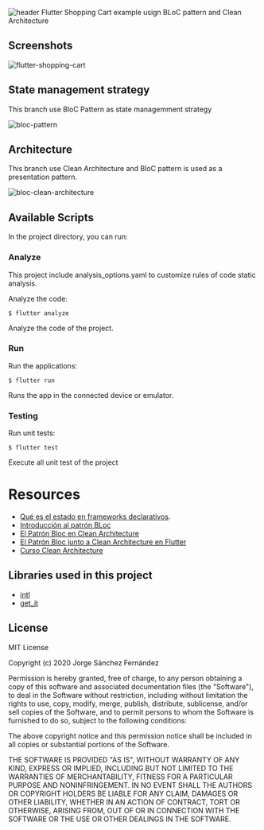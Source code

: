 ![header](https://user-images.githubusercontent.com/5593590/72217864-33b08780-3534-11ea-8fb9-929596298a5a.png)
Flutter Shopping Cart example usign BLoC pattern and Clean Architecture

## Screenshots

![flutter-shopping-cart](https://user-images.githubusercontent.com/5593590/73360208-b9f1fb00-42a2-11ea-90a0-116cb5c60fc2.png)

## State management strategy

This branch use BloC Pattern as state managemment strategy

![bloc-pattern](https://user-images.githubusercontent.com/5593590/82729031-85dc9300-9cf4-11ea-951b-81b88222799f.png)

## Architecture

This branch use Clean Architecture and BloC pattern is used as a presentation pattern.

![bloc-clean-architecture](https://user-images.githubusercontent.com/5593590/82728951-03ec6a00-9cf4-11ea-8557-011a3dea7804.png)

## Available Scripts

In the project directory, you can run:

### Analyze

This project include analysis_options.yaml to customize rules of code static analysis.

Analyze the code:

```
$ flutter analyze
```

Analyze the code of the project.

### Run

Run the applications:

```
$ flutter run
```

Runs the app in the connected device or emulator.

### Testing

Run unit tests:

```
$ flutter test
```

Execute all unit test of the project

# Resources
* [Qué es el estado en frameworks declarativos](/estado-en-frameworks-declarativos/).
* [Introducción al patrón BLoc](/introduccion-al-patron-bloc/)
* [El Patrón Bloc en Clean Architecture](/el-patron-bloc-en-clean-architecture/)
* [El Patrón Bloc junto a Clean Architecture en Flutter](el-patron-bloc-junto-a-clean-architecture-en-flutter)
* [Curso Clean Architecture](/curso-clean-architecture)

## Libraries used in this project
* [intl](https://pub.dev/packages/intl)
* [get_it](https://pub.dev/packages/get_it)

## License

MIT License

Copyright (c) 2020 Jorge Sánchez Fernández

Permission is hereby granted, free of charge, to any person obtaining a copy
of this software and associated documentation files (the "Software"), to deal
in the Software without restriction, including without limitation the rights
to use, copy, modify, merge, publish, distribute, sublicense, and/or sell
copies of the Software, and to permit persons to whom the Software is
furnished to do so, subject to the following conditions:

The above copyright notice and this permission notice shall be included in all
copies or substantial portions of the Software.

THE SOFTWARE IS PROVIDED "AS IS", WITHOUT WARRANTY OF ANY KIND, EXPRESS OR
IMPLIED, INCLUDING BUT NOT LIMITED TO THE WARRANTIES OF MERCHANTABILITY,
FITNESS FOR A PARTICULAR PURPOSE AND NONINFRINGEMENT. IN NO EVENT SHALL THE
AUTHORS OR COPYRIGHT HOLDERS BE LIABLE FOR ANY CLAIM, DAMAGES OR OTHER
LIABILITY, WHETHER IN AN ACTION OF CONTRACT, TORT OR OTHERWISE, ARISING FROM,
OUT OF OR IN CONNECTION WITH THE SOFTWARE OR THE USE OR OTHER DEALINGS IN THE
SOFTWARE.

